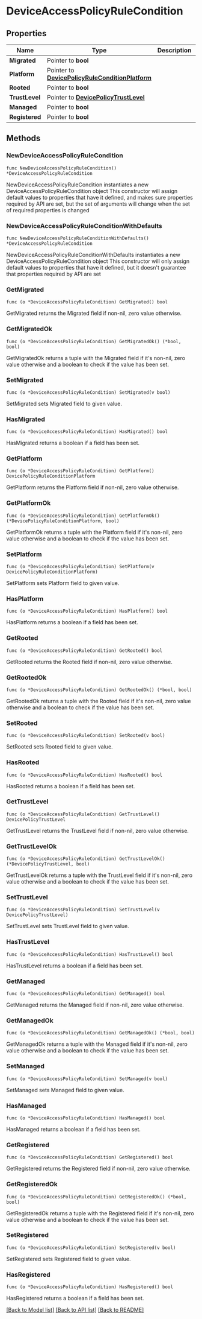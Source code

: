 # DeviceAccessPolicyRuleCondition

## Properties

Name | Type | Description | Notes
------------ | ------------- | ------------- | -------------
**Migrated** | Pointer to **bool** |  | [optional] 
**Platform** | Pointer to [**DevicePolicyRuleConditionPlatform**](DevicePolicyRuleConditionPlatform.md) |  | [optional] 
**Rooted** | Pointer to **bool** |  | [optional] 
**TrustLevel** | Pointer to [**DevicePolicyTrustLevel**](DevicePolicyTrustLevel.md) |  | [optional] 
**Managed** | Pointer to **bool** |  | [optional] 
**Registered** | Pointer to **bool** |  | [optional] 

## Methods

### NewDeviceAccessPolicyRuleCondition

`func NewDeviceAccessPolicyRuleCondition() *DeviceAccessPolicyRuleCondition`

NewDeviceAccessPolicyRuleCondition instantiates a new DeviceAccessPolicyRuleCondition object
This constructor will assign default values to properties that have it defined,
and makes sure properties required by API are set, but the set of arguments
will change when the set of required properties is changed

### NewDeviceAccessPolicyRuleConditionWithDefaults

`func NewDeviceAccessPolicyRuleConditionWithDefaults() *DeviceAccessPolicyRuleCondition`

NewDeviceAccessPolicyRuleConditionWithDefaults instantiates a new DeviceAccessPolicyRuleCondition object
This constructor will only assign default values to properties that have it defined,
but it doesn't guarantee that properties required by API are set

### GetMigrated

`func (o *DeviceAccessPolicyRuleCondition) GetMigrated() bool`

GetMigrated returns the Migrated field if non-nil, zero value otherwise.

### GetMigratedOk

`func (o *DeviceAccessPolicyRuleCondition) GetMigratedOk() (*bool, bool)`

GetMigratedOk returns a tuple with the Migrated field if it's non-nil, zero value otherwise
and a boolean to check if the value has been set.

### SetMigrated

`func (o *DeviceAccessPolicyRuleCondition) SetMigrated(v bool)`

SetMigrated sets Migrated field to given value.

### HasMigrated

`func (o *DeviceAccessPolicyRuleCondition) HasMigrated() bool`

HasMigrated returns a boolean if a field has been set.

### GetPlatform

`func (o *DeviceAccessPolicyRuleCondition) GetPlatform() DevicePolicyRuleConditionPlatform`

GetPlatform returns the Platform field if non-nil, zero value otherwise.

### GetPlatformOk

`func (o *DeviceAccessPolicyRuleCondition) GetPlatformOk() (*DevicePolicyRuleConditionPlatform, bool)`

GetPlatformOk returns a tuple with the Platform field if it's non-nil, zero value otherwise
and a boolean to check if the value has been set.

### SetPlatform

`func (o *DeviceAccessPolicyRuleCondition) SetPlatform(v DevicePolicyRuleConditionPlatform)`

SetPlatform sets Platform field to given value.

### HasPlatform

`func (o *DeviceAccessPolicyRuleCondition) HasPlatform() bool`

HasPlatform returns a boolean if a field has been set.

### GetRooted

`func (o *DeviceAccessPolicyRuleCondition) GetRooted() bool`

GetRooted returns the Rooted field if non-nil, zero value otherwise.

### GetRootedOk

`func (o *DeviceAccessPolicyRuleCondition) GetRootedOk() (*bool, bool)`

GetRootedOk returns a tuple with the Rooted field if it's non-nil, zero value otherwise
and a boolean to check if the value has been set.

### SetRooted

`func (o *DeviceAccessPolicyRuleCondition) SetRooted(v bool)`

SetRooted sets Rooted field to given value.

### HasRooted

`func (o *DeviceAccessPolicyRuleCondition) HasRooted() bool`

HasRooted returns a boolean if a field has been set.

### GetTrustLevel

`func (o *DeviceAccessPolicyRuleCondition) GetTrustLevel() DevicePolicyTrustLevel`

GetTrustLevel returns the TrustLevel field if non-nil, zero value otherwise.

### GetTrustLevelOk

`func (o *DeviceAccessPolicyRuleCondition) GetTrustLevelOk() (*DevicePolicyTrustLevel, bool)`

GetTrustLevelOk returns a tuple with the TrustLevel field if it's non-nil, zero value otherwise
and a boolean to check if the value has been set.

### SetTrustLevel

`func (o *DeviceAccessPolicyRuleCondition) SetTrustLevel(v DevicePolicyTrustLevel)`

SetTrustLevel sets TrustLevel field to given value.

### HasTrustLevel

`func (o *DeviceAccessPolicyRuleCondition) HasTrustLevel() bool`

HasTrustLevel returns a boolean if a field has been set.

### GetManaged

`func (o *DeviceAccessPolicyRuleCondition) GetManaged() bool`

GetManaged returns the Managed field if non-nil, zero value otherwise.

### GetManagedOk

`func (o *DeviceAccessPolicyRuleCondition) GetManagedOk() (*bool, bool)`

GetManagedOk returns a tuple with the Managed field if it's non-nil, zero value otherwise
and a boolean to check if the value has been set.

### SetManaged

`func (o *DeviceAccessPolicyRuleCondition) SetManaged(v bool)`

SetManaged sets Managed field to given value.

### HasManaged

`func (o *DeviceAccessPolicyRuleCondition) HasManaged() bool`

HasManaged returns a boolean if a field has been set.

### GetRegistered

`func (o *DeviceAccessPolicyRuleCondition) GetRegistered() bool`

GetRegistered returns the Registered field if non-nil, zero value otherwise.

### GetRegisteredOk

`func (o *DeviceAccessPolicyRuleCondition) GetRegisteredOk() (*bool, bool)`

GetRegisteredOk returns a tuple with the Registered field if it's non-nil, zero value otherwise
and a boolean to check if the value has been set.

### SetRegistered

`func (o *DeviceAccessPolicyRuleCondition) SetRegistered(v bool)`

SetRegistered sets Registered field to given value.

### HasRegistered

`func (o *DeviceAccessPolicyRuleCondition) HasRegistered() bool`

HasRegistered returns a boolean if a field has been set.


[[Back to Model list]](../README.md#documentation-for-models) [[Back to API list]](../README.md#documentation-for-api-endpoints) [[Back to README]](../README.md)


